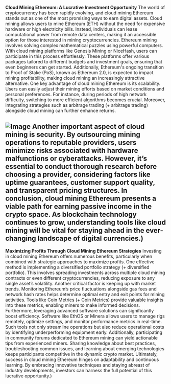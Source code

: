 **Cloud Mining Ethereum: A Lucrative Investment Opportunity**
The world of cryptocurrency has been rapidly evolving, and cloud mining Ethereum stands out as one of the most promising ways to earn digital assets. Cloud mining allows users to mine Ethereum (ETH) without the need for expensive hardware or high electricity bills. Instead, individuals can lease computational power from remote data centers, making it an accessible option for those interested in mining cryptocurrencies.
Ethereum mining involves solving complex mathematical puzzles using powerful computers. With cloud mining platforms like Genesis Mining or NiceHash, users can participate in this process effortlessly. These platforms offer various packages tailored to different budgets and investment goals, ensuring that even beginners can get started. Additionally, Ethereum's ongoing transition to Proof of Stake (PoS), known as Ethereum 2.0, is expected to impact mining profitability, making cloud mining an increasingly attractive alternative.
One key advantage of cloud mining Ethereum is its scalability. Users can easily adjust their mining efforts based on market conditions and personal preferences. For instance, during periods of high network difficulty, switching to more efficient algorithms becomes crucial. Moreover, integrating strategies such as arbitrage trading (+ arbitrage trading) alongside cloud mining can further enhance returns.

![Image](https://github.com/user-attachments/assets/4a25d116-2220-4385-b08e-f287af8fcbc4)
Another important aspect of cloud mining is security. By outsourcing mining operations to reputable providers, users minimize risks associated with hardware malfunctions or cyberattacks. However, it’s essential to conduct thorough research before choosing a provider, considering factors like uptime guarantees, customer support quality, and transparent pricing structures. 
In conclusion, cloud mining Ethereum presents a viable path for earning passive income in the crypto space. As blockchain technology continues to grow, understanding tools like cloud mining will be vital for staying ahead in the ever-changing landscape of digital currencies.)
---
**Maximizing Profits Through Cloud Mining Ethereum Strategies**
Investing in cloud mining Ethereum offers numerous benefits, particularly when combined with strategic approaches to maximize profits. One effective method is implementing a diversified portfolio strategy (+ diversified portfolio). This involves spreading investments across multiple cloud mining contracts or even different cryptocurrencies, reducing exposure to any single asset’s volatility.
Another critical factor is keeping up with market trends. Monitoring Ethereum’s price fluctuations alongside gas fees and network hash rates helps determine optimal entry and exit points for mining activities. Tools like Coin Metrics (+ Coin Metrics) provide valuable insights into these metrics, enabling miners to make informed decisions.
Furthermore, leveraging advanced software solutions can significantly boost efficiency. Software like EthOS or Minera allows users to manage rigs remotely, optimize settings, and monitor performance metrics in real-time. Such tools not only streamline operations but also reduce operational costs by identifying underperforming equipment early.
Additionally, participating in community forums dedicated to Ethereum mining can yield actionable tips from experienced miners. Sharing knowledge about best practices, troubleshooting common issues, and learning about emerging technologies keeps participants competitive in the dynamic crypto market.
Ultimately, success in cloud mining Ethereum hinges on adaptability and continuous learning. By embracing innovative techniques and staying abreast of industry developments, investors can harness the full potential of this lucrative opportunity.)
